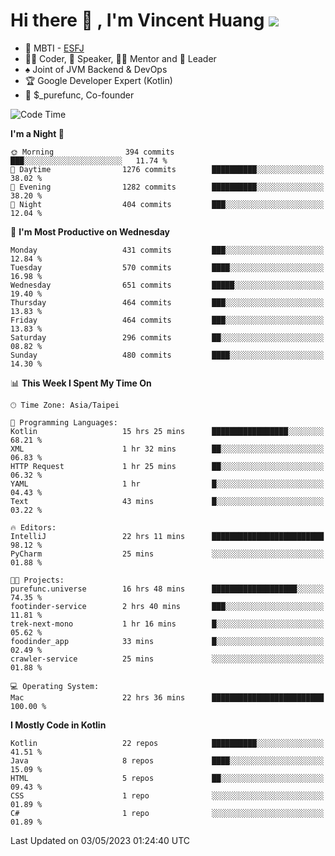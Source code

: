 # Hi there 👋 , I'm Vincent Huang ![](https://komarev.com/ghpvc/?username=Jian-Min-Huang)
- 👀 MBTI - [ESFJ](https://www.16personalities.com/esfj-personality)
- 👨‍💻 Coder, 🎤 Speaker, 👨‍🏫 Mentor and 🚀 Leader
- ♠️ Joint of JVM Backend & DevOps
- 🏆 Google Developer Expert (Kotlin)
- 💼 $_purefunc, Co-founder

<!--START_SECTION:waka-->
![Code Time](http://img.shields.io/badge/Code%20Time-1%2C969%20hrs%2052%20mins-blue)

**I'm a Night 🦉** 

```text
🌞 Morning                394 commits         ███░░░░░░░░░░░░░░░░░░░░░░   11.74 % 
🌆 Daytime                1276 commits        ██████████░░░░░░░░░░░░░░░   38.02 % 
🌃 Evening                1282 commits        ██████████░░░░░░░░░░░░░░░   38.20 % 
🌙 Night                  404 commits         ███░░░░░░░░░░░░░░░░░░░░░░   12.04 % 
```
📅 **I'm Most Productive on Wednesday** 

```text
Monday                   431 commits         ███░░░░░░░░░░░░░░░░░░░░░░   12.84 % 
Tuesday                  570 commits         ████░░░░░░░░░░░░░░░░░░░░░   16.98 % 
Wednesday                651 commits         █████░░░░░░░░░░░░░░░░░░░░   19.40 % 
Thursday                 464 commits         ███░░░░░░░░░░░░░░░░░░░░░░   13.83 % 
Friday                   464 commits         ███░░░░░░░░░░░░░░░░░░░░░░   13.83 % 
Saturday                 296 commits         ██░░░░░░░░░░░░░░░░░░░░░░░   08.82 % 
Sunday                   480 commits         ████░░░░░░░░░░░░░░░░░░░░░   14.30 % 
```


📊 **This Week I Spent My Time On** 

```text
🕑︎ Time Zone: Asia/Taipei

💬 Programming Languages: 
Kotlin                   15 hrs 25 mins      █████████████████░░░░░░░░   68.21 % 
XML                      1 hr 32 mins        ██░░░░░░░░░░░░░░░░░░░░░░░   06.83 % 
HTTP Request             1 hr 25 mins        ██░░░░░░░░░░░░░░░░░░░░░░░   06.32 % 
YAML                     1 hr                █░░░░░░░░░░░░░░░░░░░░░░░░   04.43 % 
Text                     43 mins             █░░░░░░░░░░░░░░░░░░░░░░░░   03.22 % 

🔥 Editors: 
IntelliJ                 22 hrs 11 mins      █████████████████████████   98.12 % 
PyCharm                  25 mins             ░░░░░░░░░░░░░░░░░░░░░░░░░   01.88 % 

🐱‍💻 Projects: 
purefunc.universe        16 hrs 48 mins      ███████████████████░░░░░░   74.35 % 
footinder-service        2 hrs 40 mins       ███░░░░░░░░░░░░░░░░░░░░░░   11.81 % 
trek-next-mono           1 hr 16 mins        █░░░░░░░░░░░░░░░░░░░░░░░░   05.62 % 
foodinder_app            33 mins             █░░░░░░░░░░░░░░░░░░░░░░░░   02.49 % 
crawler-service          25 mins             ░░░░░░░░░░░░░░░░░░░░░░░░░   01.88 % 

💻 Operating System: 
Mac                      22 hrs 36 mins      █████████████████████████   100.00 % 
```

**I Mostly Code in Kotlin** 

```text
Kotlin                   22 repos            ██████████░░░░░░░░░░░░░░░   41.51 % 
Java                     8 repos             ████░░░░░░░░░░░░░░░░░░░░░   15.09 % 
HTML                     5 repos             ██░░░░░░░░░░░░░░░░░░░░░░░   09.43 % 
CSS                      1 repo              ░░░░░░░░░░░░░░░░░░░░░░░░░   01.89 % 
C#                       1 repo              ░░░░░░░░░░░░░░░░░░░░░░░░░   01.89 % 
```




 Last Updated on 03/05/2023 01:24:40 UTC
<!--END_SECTION:waka-->
